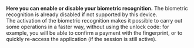 **Here you can enable or disable your biometric recognition.** The biometric recognition is already disabled if not supported by this device.  
 The activation of the biometric recognition makes it possible to carry out some operations in a faster way, without using the unlock code: for example, you will be able to confirm a payment with the fingerprint, or to quickly re-access the application (if the session is still active).
